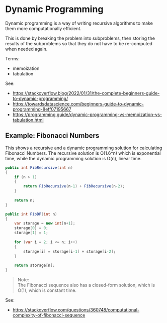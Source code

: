 # Dynamic Programming

Dynamic programming is a way of writing recursive algorithms to make them more computationally efficient.

This is done by breaking the problem into subproblems, then storing the results of the subproblems so that they do not have to be re-computed when needed again.

Terms:
- memoization
- tabulation

See:
- https://stackoverflow.blog/2022/01/31/the-complete-beginners-guide-to-dynamic-programming/
- https://towardsdatascience.com/beginners-guide-to-dynamic-programming-8eff07195667
- https://programming.guide/dynamic-programming-vs-memoization-vs-tabulation.html

## Example: Fibonacci Numbers

This shows a recursive and a dynamic programming solution for calculating Fibonacci Numbers.
The recursive solution is O(1.6^n) which is exponential time, while the dynamic programming solution is O(n), linear time.

```C#
public int FibRecursive(int n)
{
	if (n > 1)
	{
		return FibRecursive(n-1) + FibRecursive(n-2);
	}
	
	return n;
}

public int FibDP(int n)
{
	var storage = new int[n+1];
	storage[0] = 0;
	storage[1] = 1;
	
	for (var i = 2; i <= n; i++)
	{
		storage[i] = storage[i-1] + storage[i-2];
	}
	
	return storage[n];
}
```

> Note:  
> The Fibonacci sequence also has a closed-form solution, which is O(1), which is constant time.

See:
- https://stackoverflow.com/questions/360748/computational-complexity-of-fibonacci-sequence
